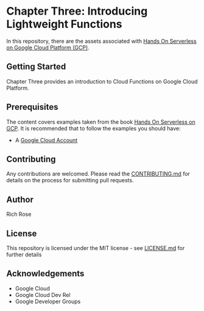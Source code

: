 # Chapter Three: Introducing Lightweight Functions

In this repository, there are the assets associated with [Hands On Serverless on Google Cloud Platform (GCP)](TBC).

## Getting Started

Chapter Three provides an introduction to Cloud Functions on Google Cloud Platform.

## Prerequisites

The content covers examples taken from the book [Hands On Serverless on GCP](). It is recommended that to follow the examples you should have:

* A [Google Cloud Account](https://cloud.google.com)


## Contributing

Any contributions are welcomed. Please read the [CONTRIBUTING.md](TBC) for details on the process for submitting pull requests.

## Author

Rich Rose

## License

This repository is licensed under the MIT license - see [LICENSE.md](TBC) for further details

## Acknowledgements

* Google Cloud
* Google Cloud Dev Rel
* Google Developer Groups


